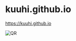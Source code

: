 # kuuhi.github.io
https://kuuhi.github.io

![QR](https://github.com/user-attachments/assets/137db6e2-56d3-421f-a1ed-3291d4fd419e)
